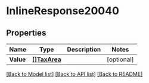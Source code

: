 # InlineResponse20040

## Properties

Name | Type | Description | Notes
------------ | ------------- | ------------- | -------------
**Value** | [**[]TaxArea**](taxArea.md) |  | [optional] 

[[Back to Model list]](../README.md#documentation-for-models) [[Back to API list]](../README.md#documentation-for-api-endpoints) [[Back to README]](../README.md)


